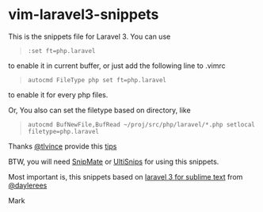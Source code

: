 vim-laravel3-snippets
=====================

This is the snippets file for Laravel 3. You can use

> `:set ft=php.laravel`

to enable it in current buffer, or just add the following line to .vimrc

> `autocmd FileType php set ft=php.laravel`

to enable it for every php files.

Or, You also can set the filetype based on directory, like

> `autocmd BufNewFile,BufRead ~/proj/src/php/laravel/*.php setlocal filetype=php.laravel`

Thanks [@tlvince](https://github.com/tlvince) provide this [tips](https://github.com/markwu/vim-laravel3-snippets/issues/2)

BTW, you will need [SnipMate](https://github.com/garbas/vim-snipmate) or [UltiSnips](https://github.com/SirVer/ultisnips) for using this snippets.

Most important is, this snippets based on [laravel 3 for sublime text](https://github.com/laravel/sublime-snippets) from [@daylerees](https://github.com/daylerees)

Mark
